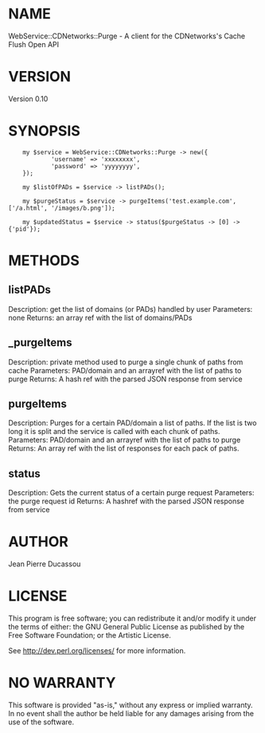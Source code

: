 # NAME

WebService::CDNetworks::Purge - A client for the CDNetworks's Cache Flush Open API

# VERSION

Version 0.10

# SYNOPSIS

        my $service = WebService::CDNetworks::Purge -> new({
                'username' => 'xxxxxxxx',
                'password' => 'yyyyyyyy',
        });

        my $listOfPADs = $service -> listPADs();

        my $purgeStatus = $service -> purgeItems('test.example.com', ['/a.html', '/images/b.png']);

        my $updatedStatus = $service -> status($purgeStatus -> [0] -> {'pid'}); 

# METHODS

## listPADs

Description: get the list of domains (or PADs) handled by user
Parameters: none
Returns: an array ref with the list of domains/PADs

## \_purgeItems

Description: private method used to purge a single chunk of paths from cache
Parameters: PAD/domain and an arrayref with the list of paths to purge
Returns: A hash ref with the parsed JSON response from service

## purgeItems

Description: Purges for a certain PAD/domain a list of paths.
If the list is two long it is split and the service is called with each chunk of paths.
Parameters: PAD/domain and an arrayref with the list of paths to purge
Returns: An array ref with the list of responses for each pack of paths.

## status

Description: Gets the current status of a certain purge request
Parameters: the purge request id
Returns: A hashref with the parsed JSON response from service

# AUTHOR

Jean Pierre Ducassou

# LICENSE

This program is free software; you can redistribute it and/or modify it
under the terms of either: the GNU General Public License as published
by the Free Software Foundation; or the Artistic License.

See http://dev.perl.org/licenses/ for more information.

# NO WARRANTY

This software is provided "as-is," without any express or implied warranty. In no event shall the author be held liable for any damages arising from the use of the software.
